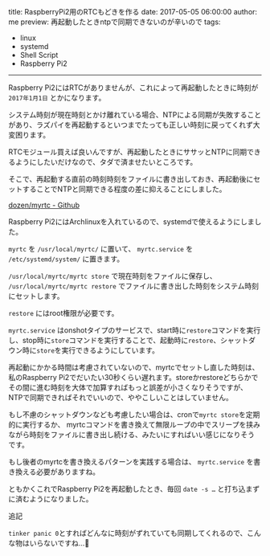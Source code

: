 title: RaspberryPi2用のRTCもどきを作る
date: 2017-05-05 06:00:00
author: me
preview: 再起動したときntpで同期できないのが辛いので
tags:
   - linux
   - systemd
   - Shell Script
   - Raspberry Pi2

---

Raspberry Pi2にはRTCがありませんが、これによって再起動したときに時刻が `2017年1月1日` とかになります。

システム時刻が現在時刻とかけ離れている場合、NTPによる同期が失敗することがあり、ラズパイを再起動するといつまでたっても正しい時刻に戻ってくれず大変困ります。

RTCモジュール買えば良いんですが、再起動したときにササッとNTPに同期できるようにしたいだけなので、タダで済ませたいところです。

そこで、再起動する直前の時刻時刻をファイルに書き出しておき、再起動後にセットすることでNTPと同期できる程度の差に抑えることにしました。

<a href="https://github.com/dozen/myrtc" target="_blank">dozen/myrtc - Github</a>

Raspberry Pi2にはArchlinuxを入れているので、systemdで使えるようにしました。

`myrtc` を `/usr/local/myrtc/` に置いて、 `myrtc.service` を `/etc/systemd/system/` に置きます。

`/usr/local/myrtc/myrtc store` で現在時刻をファイルに保存し、 `/usr/local/myrtc/myrtc restore` でファイルに書き出した時刻をシステム時刻にセットします。

`restore` にはroot権限が必要です。

`myrtc.service` はonshotタイプのサービスで、start時に`restore`コマンドを実行し、stop時に`store`コマンドを実行することで、起動時に`restore`、シャットダウン時に`store`を実行できるようにしています。

再起動にかかる時間は考慮されていないので、myrtcでセットし直した時刻は、私のRaspberry Pi2でだいたい30秒くらい遅れます。storeかrestoreどちらかでその間に進む時刻を大体で加算すればもっと誤差が小さくなりそうですが、NTPで同期できればそれでいいので、ややこしいことはしていません。

もし不慮のシャットダウンなども考慮したい場合は、cronで`myrtc store`を定期的に実行するか、 myrtcコマンドを書き換えて無限ループの中でスリープを挟みながら時刻をファイルに書き出し続ける、みたいにすればいい感じになりそうです。

もし後者のmyrtcを書き換えるパターンを実践する場合は、 `myrtc.service` を書き換える必要がありますね。

ともかくこれでRaspberry Pi2を再起動したとき、毎回 `date -s …` と打ち込まずに済むようになりました。


追記

`tinker panic 0`とすればどんなに時刻がずれていても同期してくれるので、こんな物はいらないですね…🐘

